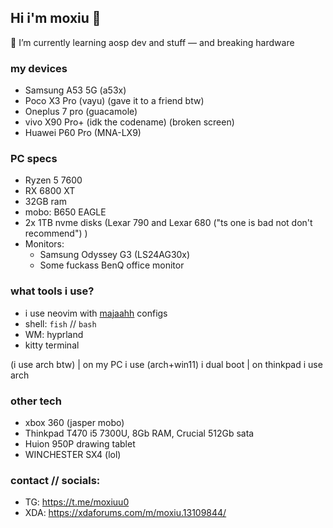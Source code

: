 ## Hi i'm moxiu 👋

🌱 I’m currently learning aosp dev and stuff — and breaking hardware

### my devices
* Samsung A53 5G (a53x)
* Poco X3 Pro (vayu) (gave it to a friend btw)
* Oneplus 7 pro (guacamole)
* vivo X90 Pro+ (idk the codename) (broken screen)
* Huawei P60 Pro (MNA-LX9)

### PC specs
* Ryzen 5 7600
* RX 6800 XT
* 32GB ram
* mobo: B650 EAGLE
* 2x 1TB nvme disks (Lexar 790 and Lexar 680 ("ts one is bad not don't recommend") )
* Monitors:
  * Samsung Odyssey G3 (LS24AG30x)
  * Some fuckass BenQ office monitor

### what tools i use?
* i use neovim with [majaahh](https://github.com/majaahh) configs
* shell: `fish` // `bash`
* WM: hyprland
* kitty terminal

(i use arch btw) | on my PC i use (arch+win11) i dual boot | on thinkpad i use arch

### other tech
* xbox 360 (jasper mobo)
* Thinkpad T470 i5 7300U, 8Gb RAM, Crucial 512Gb sata
* Huion 950P drawing tablet
* WINCHESTER SX4 (lol)

### contact // socials:
* TG: https://t.me/moxiuu0
* XDA: https://xdaforums.com/m/moxiu.13109844/
